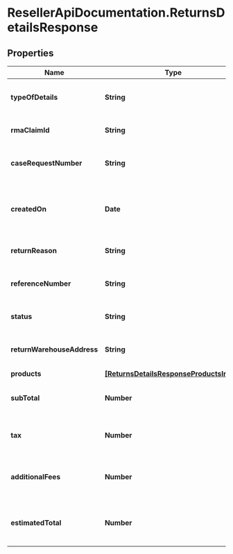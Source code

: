 # ResellerApiDocumentation.ReturnsDetailsResponse

## Properties

Name | Type | Description | Notes
------------ | ------------- | ------------- | -------------
**typeOfDetails** | **String** | The type of the details. Return or Claim. | [optional] 
**rmaClaimId** | **String** | The rmaClaimId claim id. | [optional] 
**caseRequestNumber** | **String** | A unique return request number. | [optional] 
**createdOn** | **Date** | The date on which the return request was created. | [optional] 
**returnReason** | **String** | The reason for the return. | [optional] 
**referenceNumber** | **String** | The reference number for the return. | [optional] 
**status** | **String** | The status of the request. | [optional] 
**returnWarehouseAddress** | **String** | The address of the return warehouse. | [optional] 
**products** | [**[ReturnsDetailsResponseProductsInner]**](ReturnsDetailsResponseProductsInner.md) |  | [optional] 
**subTotal** | **Number** | Sub total amount of the return request. | [optional] 
**tax** | **Number** | The tax amount of the return request. | [optional] 
**additionalFees** | **Number** | The additional fees for the return request. | [optional] 
**estimatedTotal** | **Number** | The total estimated amount for the return request. | [optional] 


